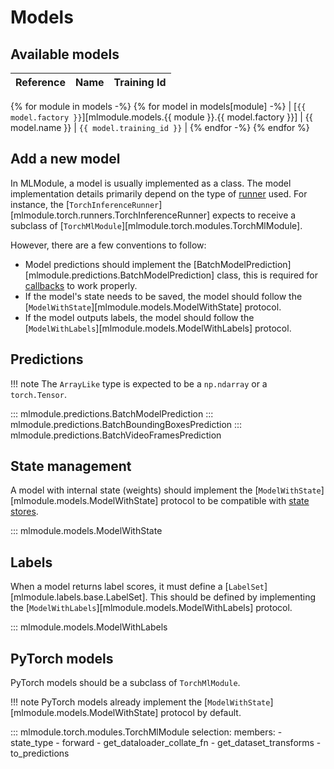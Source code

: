 # Models

## Available models

| Reference    | Name   | Training Id |
|---------------|---------------|-----------------|
{% for module in models -%}
{% for model in models[module] -%}
| [`{{ model.factory }}`][mlmodule.models.{{ module }}.{{ model.factory }}] | {{ model.name }} | `{{ model.training_id }}` |
{% endfor -%}
{% endfor %}


## Add a new model

In MLModule, a model is usually implemented as a class.
The model implementation details primarily depend on the type
of [runner](../references/runners.md) used.
For instance, the [`TorchInferenceRunner`][mlmodule.torch.runners.TorchInferenceRunner]
expects to receive a subclass of [`TorchMlModule`][mlmodule.torch.modules.TorchMlModule].

However, there are a few conventions to follow:

- Model predictions should implement the
  [BatchModelPrediction][mlmodule.predictions.BatchModelPrediction] class, this is required for
  [callbacks](../references/callbacks.md) to work properly.
- If the model's state needs to be saved,
  the model should follow the [`ModelWithState`][mlmodule.models.ModelWithState] protocol.
- If the model outputs labels,
  the model should follow the [`ModelWithLabels`][mlmodule.models.ModelWithLabels] protocol.

## Predictions

!!! note
    The `ArrayLike` type is expected to be a `np.ndarray` or a `torch.Tensor`.

::: mlmodule.predictions.BatchModelPrediction
::: mlmodule.predictions.BatchBoundingBoxesPrediction
::: mlmodule.predictions.BatchVideoFramesPrediction


## State management

A model with internal state (weights) should implement the
[`ModelWithState`][mlmodule.models.ModelWithState] protocol
to be compatible with [state stores](../references/stores.md).

::: mlmodule.models.ModelWithState

## Labels

When a model returns label scores, it must define a
[`LabelSet`][mlmodule.labels.base.LabelSet].
This should be defined by implementing the
[`ModelWithLabels`][mlmodule.models.ModelWithLabels]
protocol.

::: mlmodule.models.ModelWithLabels

## PyTorch models

PyTorch models should be a subclass of `TorchMlModule`.

!!! note
    PyTorch models already implement the
    [`ModelWithState`][mlmodule.models.ModelWithState] protocol
    by default.

::: mlmodule.torch.modules.TorchMlModule
    selection:
        members:
            - state_type
            - forward
            - get_dataloader_collate_fn
            - get_dataset_transforms
            - to_predictions
